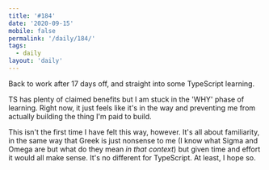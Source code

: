 ```yaml
---
title: '#184'
date: '2020-09-15'
mobile: false
permalink: '/daily/184/'
tags:
  - daily
layout: 'daily'
---
```


Back to work after 17 days off, and straight into some TypeScript learning.

TS has plenty of claimed benefits but I am stuck in the 'WHY' phase of learning. Right now, it just feels like it's in the way and preventing me from actually building the thing I'm paid to build.

This isn't the first time I have felt this way, however. It's all about familiarity, in the same way that Greek is just nonsense to me (I know what Sigma and Omega are but what do they mean _in that context_) but given time and effort it would all make sense. It's no different for TypeScript. At least, I hope so.
